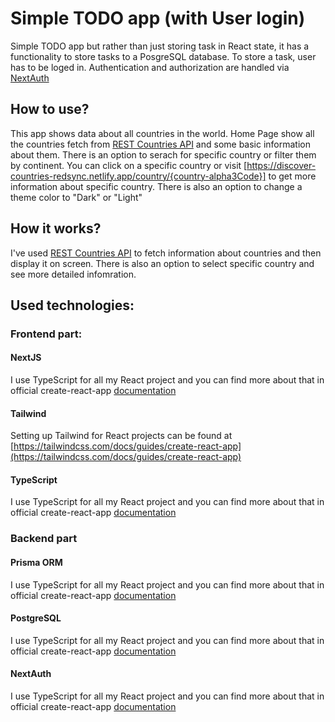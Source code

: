 # Simple TODO app (with User login)

Simple TODO app but rather than just storing task in React state, it has a functionality to store tasks to a PosgreSQL database. To store a task, user has to be loged in. Authentication and authorization are handled via [NextAuth](https://next-auth.js.org/)

## How to use?

This app shows data about all countries in the world. Home Page show all the countries fetch from [REST Countries API](https://restcountries.com/) and some basic information about them. There is an option to serach for specific country or filter them by continent. You can click on a specific country or visit [https://discover-countries-redsync.netlify.app/country/{country-alpha3Code}] to get more information about specific country. There is also an option to change a theme color to "Dark" or "Light"

## How it works?

I've used [REST Countries API](https://restcountries.com/) to fetch information about countries and then display it on screen. There is also an option to select specific country and see more detailed infomration.

## Used technologies:

### Frontend part:

#### NextJS

I use TypeScript for all my React project and you can find more about that in official create-react-app [documentation](https://create-react-app.dev/docs/adding-typescript/)

#### Tailwind

Setting up Tailwind for React projects can be found at [https://tailwindcss.com/docs/guides/create-react-app](https://tailwindcss.com/docs/guides/create-react-app)

#### TypeScript

I use TypeScript for all my React project and you can find more about that in official create-react-app [documentation](https://create-react-app.dev/docs/adding-typescript/)

### Backend part

#### Prisma ORM

I use TypeScript for all my React project and you can find more about that in official create-react-app [documentation](https://create-react-app.dev/docs/adding-typescript/)

#### PostgreSQL

I use TypeScript for all my React project and you can find more about that in official create-react-app [documentation](https://create-react-app.dev/docs/adding-typescript/)

#### NextAuth

I use TypeScript for all my React project and you can find more about that in official create-react-app [documentation](https://create-react-app.dev/docs/adding-typescript/)
